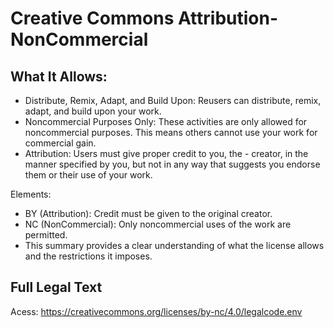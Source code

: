 # Creative Commons Attribution-NonCommercial

## What It Allows:
- Distribute, Remix, Adapt, and Build Upon: Reusers can distribute, remix, adapt, and build upon your work.
- Noncommercial Purposes Only: These activities are only allowed for noncommercial purposes. This means others cannot use your work for commercial gain.
- Attribution: Users must give proper credit to you, the - creator, in the manner specified by you, but not in any way that suggests you endorse them or their use of your work.

Elements:

- BY (Attribution): Credit must be given to the original creator.
- NC (NonCommercial): Only noncommercial uses of the work are permitted.
- This summary provides a clear understanding of what the license allows and the restrictions it imposes.

## Full Legal Text
Acess: https://creativecommons.org/licenses/by-nc/4.0/legalcode.env